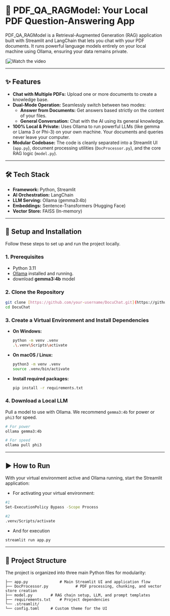 # 📄 PDF_QA_RAGModel: Your Local PDF Question-Answering App

PDF_QA_RAGModel is a Retrieval-Augmented Generation (RAG) application built with Streamlit and LangChain that lets you chat with your PDF documents. It runs powerful language models entirely on your local machine using Ollama, ensuring your data remains private.

[![Watch the video](https://github.com/user-attachments/assets/630d0cc8-8320-42f5-9fed-8c9d351225fd)

---

## ✨ Features

- **Chat with Multiple PDFs:** Upload one or more documents to create a knowledge base.
- **Dual-Mode Operation:** Seamlessly switch between two modes:
    - **Answer from Documents:** Get answers based strictly on the content of your files.
    - **General Conversation:** Chat with the AI using its general knowledge.
- **100% Local & Private:** Uses Ollama to run powerful LLMs (like gemma or Llama 3 or Phi-3) on your own machine. Your documents and queries never leave your computer.
- **Modular Codebase:** The code is cleanly separated into a Streamlit UI (`app.py`), document processing utilities (`DocProcessor.py`), and the core RAG logic (`model.py`).

---

## 🛠️ Tech Stack

- **Framework:** Python, Streamlit
- **AI Orchestration:** LangChain
- **LLM Serving:** Ollama (gemma3:4b)
- **Embeddings:** Sentence-Transformers (Hugging Face)
- **Vector Store:** FAISS (In-memory)

---

## 🚀 Setup and Installation

Follow these steps to set up and run the project locally.

### 1. Prerequisites

- Python 3.11
- [Ollama](https://ollama.com/) installed and running.
- download **gemma3:4b** model

### 2. Clone the Repository

```bash
git clone [https://github.com/your-username/DocuChat.git](https://github.com/your-username/DocuChat.git)
cd DocuChat
```

### 3. Create a Virtual Environment and Install Dependencies

- **On Windows:**
    ```bash
    python -m venv .venv
    .\.venv\Scripts\activate
    ```
- **On macOS / Linux:**
    ```bash
    python3 -m venv .venv
    source .venv/bin/activate
    ```
- **Install required packages:**
    ```bash
    pip install -r requirements.txt
    ```
### 4. Download a Local LLM

Pull a model to use with Ollama. We recommend `gemma3:4b` for power or `phi3` for speed.

```bash
# For power
ollama gemma3:4b

# For speed
ollama pull phi3
```

---
## ▶️ How to Run

With your virtual environment active and Ollama running, start the Streamlit application:

- For activating your virtual environment:

```bash
#1
Set-ExecutionPolicy Bypass -Scope Process

#2
.venv/Scripts/activate
```
- And for execution 
```bash
streamlit run app.py
```

---
## 📂 Project Structure

The project is organized into three main Python files for modularity:
```
├── app.py              # Main Streamlit UI and application flow
├── DocProcessor.py            # PDF processing, chunking, and vector store creation
├── model.py        # RAG chain setup, LLM, and prompt templates
├── requirements.txt    # Project dependencies
└── .streamlit/
└── config.toml     # Custom theme for the UI
```
